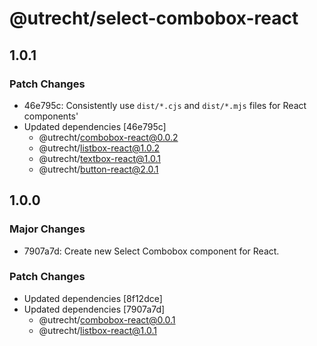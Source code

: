 # @utrecht/select-combobox-react

## 1.0.1

### Patch Changes

- 46e795c: Consistently use `dist/*.cjs` and `dist/*.mjs` files for React components'
- Updated dependencies [46e795c]
  - @utrecht/combobox-react@0.0.2
  - @utrecht/listbox-react@1.0.2
  - @utrecht/textbox-react@1.0.1
  - @utrecht/button-react@2.0.1

## 1.0.0

### Major Changes

- 7907a7d: Create new Select Combobox component for React.

### Patch Changes

- Updated dependencies [8f12dce]
- Updated dependencies [7907a7d]
  - @utrecht/combobox-react@0.0.1
  - @utrecht/listbox-react@1.0.1

